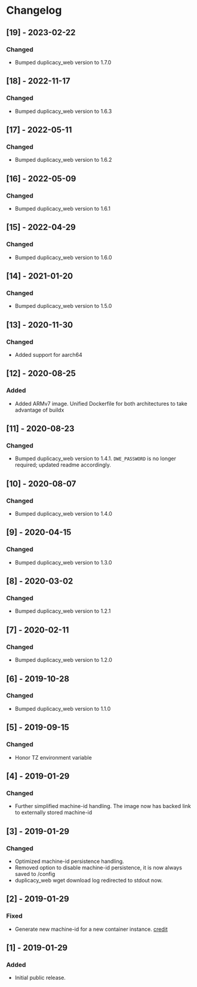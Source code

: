 # Changelog

## [19] - 2023-02-22
### Changed
- Bumped duplicacy_web version to 1.7.0

## [18] - 2022-11-17
### Changed
- Bumped duplicacy_web version to 1.6.3

## [17] - 2022-05-11
### Changed
- Bumped duplicacy_web version to 1.6.2

## [16] - 2022-05-09
### Changed
- Bumped duplicacy_web version to 1.6.1

## [15] - 2022-04-29
### Changed
- Bumped duplicacy_web version to 1.6.0

## [14] - 2021-01-20
### Changed
- Bumped duplicacy_web version to 1.5.0

## [13] - 2020-11-30
### Changed
- Added support for aarch64

## [12] - 2020-08-25
### Added
- Added ARMv7 image. Unified Dockerfile for both architectures to take advantage of buildx

## [11] - 2020-08-23
### Changed
- Bumped duplicacy_web version to 1.4.1. `DWE_PASSWORD` is no longer required; updated readme accordingly.

## [10] - 2020-08-07
### Changed
- Bumped duplicacy_web version to 1.4.0

## [9] - 2020-04-15
### Changed
- Bumped duplicacy_web version to 1.3.0

## [8] - 2020-03-02
### Changed
- Bumped duplicacy_web version to 1.2.1

## [7] - 2020-02-11
### Changed
- Bumped duplicacy_web version to 1.2.0

## [6] - 2019-10-28
### Changed
- Bumped duplicacy_web version to 1.1.0

## [5] - 2019-09-15
### Changed
- Honor TZ environment variable

## [4] - 2019-01-29
### Changed
- Further simplified machine-id handling. The image now has backed link to externally stored machine-id

## [3] - 2019-01-29
### Changed
- Optimized machine-id persistence handling.
- Removed option to disable machine-id persistence, it is now always saved to /config
- duplicacy_web wget download log redirected to stdout now.

## [2] - 2019-01-29
### Fixed
- Generate new machine-id for a new container instance. [credit](https://forum.duplicacy.com/t/run-web-ui-in-a-docker-container/1505/21) 

## [1] - 2019-01-29
### Added
- Initial public release.
